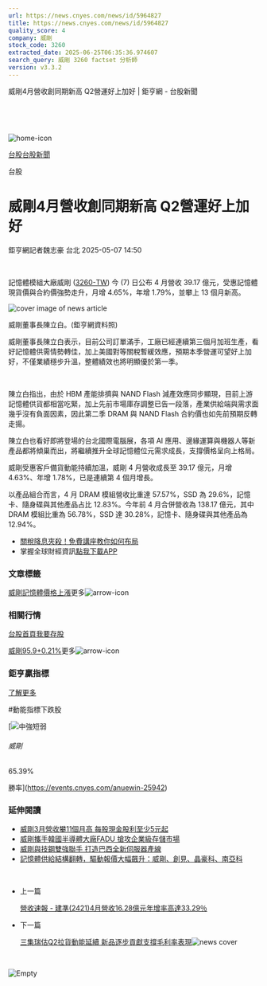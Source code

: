 ```yaml
---
url: https://news.cnyes.com/news/id/5964827
title: https://news.cnyes.com/news/id/5964827
quality_score: 4
company: 威剛
stock_code: 3260
extracted_date: 2025-06-25T06:35:36.974607
search_query: 威剛 3260 factset 分析師
version: v3.3.2
---
```


威剛4月營收創同期新高 Q2營運好上加好 | 鉅亨網 - 台股新聞

‌

‌

![home-icon](/assets/icons/breadCrumb/symbol-icon-home.svg)

[台股](/news/cat/tw_stock)[台股新聞](/news/cat/tw_stock_news)

台股

# 威剛4月營收創同期新高 Q2營運好上加好

鉅亨網記者魏志豪 台北 2025-05-07 14:50

‌

記憶體模組大廠威剛 ([3260-TW](https://www.cnyes.com/twstock/3260)) 今 (7) 日公布 4 月營收 39.17 億元，受惠記憶體現貨價與合約價強勢走升，月增 4.65%，年增 1.79%，並攀上 13 個月新高。

![cover image of news article](/_next/image?url=https%3A%2F%2Fcimg.cnyes.cool%2Fprod%2Fnews%2F5964827%2Fl%2Ffcb5e20b830fb5425baa39c0591c5f89.jpg&w=3840&q=75)

威剛董事長陳立白。(鉅亨網資料照)

威剛董事長陳立白表示，目前公司訂單滿手，工廠已經連續第三個月加班生產，看好記憶體供需情勢轉佳，加上美國對等關稅暫緩效應，預期本季營運可望好上加好，不僅業績穩步升溫，整體績效也將明顯優於第一季。

‌

陳立白指出，由於 HBM 產能排擠與 NAND Flash 減產效應同步顯現，目前上游記憶體供貨都相當吃緊，加上先前市場庫存調整已告一段落，產業供給端與需求面幾乎沒有負面因素，因此第二季 DRAM 與 NAND Flash 合約價也如先前預期反轉走揚。

陳立白也看好即將登場的台北國際電腦展，各項 AI 應用、邊緣運算與機器人等新產品都將傾巢而出，將繼續推升全球記憶體位元需求成長，支撐價格呈向上格局。

威剛受惠客戶備貨動能持續加溫，威剛 4 月營收成長至 39.17 億元，月增 4.63%、年增 1.78%，已是連續第 4 個月增長。

以產品組合而言，4 月 DRAM 模組營收比重達 57.57%，SSD 為 29.6%，記憶卡、隨身碟與其他產品占比 12.83%。今年前 4 月合併營收為 138.17 億元，其中 DRAM 模組比重為 56.78%，SSD 達 30.28%，記憶卡、隨身碟與其他產品為 12.94%。

* [關稅降息夾殺！免費講座教你如何布局](https://www.rsc.com.tw/Cnyes_RSC/SeminarBooking2025InvestmentOutlook.aspx?utm_source=anue&utm_medium=usstocks_end)
* 掌握全球財經資訊[點我下載APP](http://www.cnyes.com/app/?utm_source=mweb&utm_medium=HamMenuBanner&utm_campaign=fixed&utm_content=entr)

### 文章標籤

[威剛](https://news.cnyes.com/tag/威剛 "威剛")[記憶體](https://news.cnyes.com/tag/記憶體 "記憶體")[價格](https://news.cnyes.com/tag/價格 "價格")[上漲](https://news.cnyes.com/tag/上漲 "上漲")更多![arrow-icon](/assets/icons/arrows/arrow-down.svg)

### 相關行情

[台股首頁](https://www.cnyes.com/twstock)[我要存股](https://supr.link/8OHaU)

[威剛95.9+0.21%](https://www.cnyes.com/twstock/3260)更多![arrow-icon](/assets/icons/arrows/arrow-down.svg)

### 鉅亨贏指標

[了解更多](https://events.cnyes.com/anuewin-25942)

#動能指標下跌股

[![中強短弱](/assets/icons/win-indicator/long-to-short.svg)

###### 威剛

65.39%

勝率](https://events.cnyes.com/anuewin-25942)

### 延伸閱讀

* [威剛3月營收攀11個月高 每股現金股利至少5元起](/news/id/5925252)
* [威剛攜手韓國半導體大廠FADU 搶攻企業級存儲市場](/news/id/5936762)
* [威剛與技鋼雙強聯手 打造巴西全新伺服器產線](/news/id/5949069)
* [記憶體供給結構翻轉，驅動報價大幅飆升：威剛、創見、晶豪科、南亞科](/news/id/6031750)

‌

* 上一篇

  [營收速報 - 建準(2421)4月營收16.28億元年增率高達33.29％](/news/id/5965407)
* 下一篇

  [三集瑞估Q2拉貨動能延續 新品逐步貢獻支撐毛利率表現](/news/id/5964604)![news cover](https://cimg.cnyes.cool/prod/news/5964604/m/7d3558c5ba2f3b2d144f6a0c80349ffe.jpg)

‌

![Empty](/assets/icons/skeleton/empty-image.svg)

‌